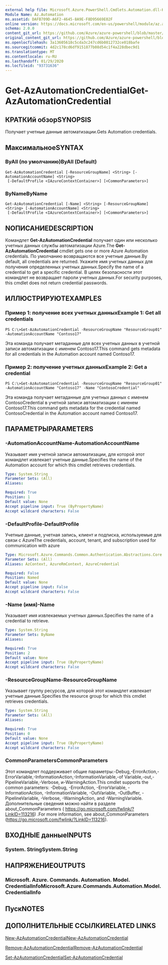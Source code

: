 ```yaml
---
external help file: Microsoft.Azure.PowerShell.Cmdlets.Automation.dll-Help.xml
Module Name: Az.Automation
ms.assetid: DAFB709D-A6F2-4645-8A9E-F8D95669E02F
online version: https://docs.microsoft.com/en-us/powershell/module/az.automation/get-azautomationcredential
schema: 2.0.0
content_git_url: https://github.com/Azure/azure-powershell/blob/master/src/Automation/Automation/help/Get-AzAutomationCredential.md
original_content_git_url: https://github.com/Azure/azure-powershell/blob/master/src/Automation/Automation/help/Get-AzAutomationCredential.md
ms.openlocfilehash: 3a13605618c5cda3c247cd6b0812732ce018bafe
ms.sourcegitcommit: 4d2c178cd6df9151877b08d54c1f4a228dbec9d1
ms.translationtype: MT
ms.contentlocale: ru-RU
ms.lasthandoff: 01/29/2020
ms.locfileid: "93731636"
---
```

# <span data-ttu-id="1ecb1-101">Get-AzAutomationCredential</span><span class="sxs-lookup"><span data-stu-id="1ecb1-101">Get-AzAutomationCredential</span></span>

## <span data-ttu-id="1ecb1-102">КРАТКИй обзор</span><span class="sxs-lookup"><span data-stu-id="1ecb1-102">SYNOPSIS</span></span>
<span data-ttu-id="1ecb1-103">Получает учетные данные автоматизации.</span><span class="sxs-lookup"><span data-stu-id="1ecb1-103">Gets Automation credentials.</span></span>

## <span data-ttu-id="1ecb1-104">Максимальное</span><span class="sxs-lookup"><span data-stu-id="1ecb1-104">SYNTAX</span></span>

### <span data-ttu-id="1ecb1-105">ByAll (по умолчанию)</span><span class="sxs-lookup"><span data-stu-id="1ecb1-105">ByAll (Default)</span></span>
```
Get-AzAutomationCredential [-ResourceGroupName] <String> [-AutomationAccountName] <String>
 [-DefaultProfile <IAzureContextContainer>] [<CommonParameters>]
```

### <span data-ttu-id="1ecb1-106">ByName</span><span class="sxs-lookup"><span data-stu-id="1ecb1-106">ByName</span></span>
```
Get-AzAutomationCredential [-Name] <String> [-ResourceGroupName] <String> [-AutomationAccountName] <String>
 [-DefaultProfile <IAzureContextContainer>] [<CommonParameters>]
```

## <span data-ttu-id="1ecb1-107">NОПИСАНИЕ</span><span class="sxs-lookup"><span data-stu-id="1ecb1-107">DESCRIPTION</span></span>
<span data-ttu-id="1ecb1-108">Командлет **Get-AzAutomationCredential** получает один или несколько учетных данных службы автоматизации Azure.</span><span class="sxs-lookup"><span data-stu-id="1ecb1-108">The **Get-AzAutomationCredential** cmdlet gets one or more Azure Automation credentials.</span></span>
<span data-ttu-id="1ecb1-109">По умолчанию возвращаются все учетные данные.</span><span class="sxs-lookup"><span data-stu-id="1ecb1-109">By default, all credentials are returned.</span></span>
<span data-ttu-id="1ecb1-110">Укажите имя учетных данных для получения определенных учетных данных.</span><span class="sxs-lookup"><span data-stu-id="1ecb1-110">Specify the name of a credential to get a specific credential.</span></span>
<span data-ttu-id="1ecb1-111">В целях безопасности этот командлет не возвращает пароли учетных данных.</span><span class="sxs-lookup"><span data-stu-id="1ecb1-111">For security purposes, this cmdlet does not return credential passwords.</span></span>

## <span data-ttu-id="1ecb1-112">ИЛЛЮСТРИРУЮТ</span><span class="sxs-lookup"><span data-stu-id="1ecb1-112">EXAMPLES</span></span>

### <span data-ttu-id="1ecb1-113">Пример 1: получение всех учетных данных</span><span class="sxs-lookup"><span data-stu-id="1ecb1-113">Example 1: Get all credentials</span></span>
```
PS C:\>Get-AzAutomationCredential -ResourceGroupName "ResourceGroup01" -AutomationAccountName "Contoso17"
```

<span data-ttu-id="1ecb1-114">Эта команда получает метаданные для всех учетных данных в учетной записи автоматизации с именем Contoso17.</span><span class="sxs-lookup"><span data-stu-id="1ecb1-114">This command gets metadata for all credentials in the Automation account named Contoso17.</span></span>

### <span data-ttu-id="1ecb1-115">Пример 2: получение учетных данных</span><span class="sxs-lookup"><span data-stu-id="1ecb1-115">Example 2: Get a credential</span></span>
```
PS C:\>Get-AzAutomationCredential -ResourceGroupName "ResourceGroup01" -AutomationAccountName "Contoso17" -Name "ContosoCredential"
```

<span data-ttu-id="1ecb1-116">Эта команда получает метаданные для учетных данных с именем ContosoCredential в учетной записи автоматизации с именем Contoso17.</span><span class="sxs-lookup"><span data-stu-id="1ecb1-116">This command gets metadata for the credential named ContosoCredential in the Automation account named Contoso17.</span></span>

## <span data-ttu-id="1ecb1-117">ПАРАМЕТРЫ</span><span class="sxs-lookup"><span data-stu-id="1ecb1-117">PARAMETERS</span></span>

### <span data-ttu-id="1ecb1-118">-AutomationAccountName</span><span class="sxs-lookup"><span data-stu-id="1ecb1-118">-AutomationAccountName</span></span>
<span data-ttu-id="1ecb1-119">Указывает имя учетной записи автоматизации, для которой этот командлет извлекает учетные данные.</span><span class="sxs-lookup"><span data-stu-id="1ecb1-119">Specifies the name of the Automation account for which this cmdlet retrieves credentials.</span></span>

```yaml
Type: System.String
Parameter Sets: (All)
Aliases:

Required: True
Position: 1
Default value: None
Accept pipeline input: True (ByPropertyName)
Accept wildcard characters: False
```

### <span data-ttu-id="1ecb1-120">-DefaultProfile</span><span class="sxs-lookup"><span data-stu-id="1ecb1-120">-DefaultProfile</span></span>
<span data-ttu-id="1ecb1-121">Учетные данные, учетная запись, клиент и подписка, используемые для связи с Azure</span><span class="sxs-lookup"><span data-stu-id="1ecb1-121">The credentials, account, tenant, and subscription used for communication with azure</span></span>

```yaml
Type: Microsoft.Azure.Commands.Common.Authentication.Abstractions.Core.IAzureContextContainer
Parameter Sets: (All)
Aliases: AzContext, AzureRmContext, AzureCredential

Required: False
Position: Named
Default value: None
Accept pipeline input: False
Accept wildcard characters: False
```

### <span data-ttu-id="1ecb1-122">-Name (имя)</span><span class="sxs-lookup"><span data-stu-id="1ecb1-122">-Name</span></span>
<span data-ttu-id="1ecb1-123">Указывает имя извлекаемых учетных данных.</span><span class="sxs-lookup"><span data-stu-id="1ecb1-123">Specifies the name of a credential to retrieve.</span></span>

```yaml
Type: System.String
Parameter Sets: ByName
Aliases:

Required: True
Position: 2
Default value: None
Accept pipeline input: True (ByPropertyName)
Accept wildcard characters: False
```

### <span data-ttu-id="1ecb1-124">-ResourceGroupName</span><span class="sxs-lookup"><span data-stu-id="1ecb1-124">-ResourceGroupName</span></span>
<span data-ttu-id="1ecb1-125">Указывает группу ресурсов, для которой этот командлет извлекает учетные данные.</span><span class="sxs-lookup"><span data-stu-id="1ecb1-125">Specifies the resource group for which this cmdlet retrieves credentials.</span></span>

```yaml
Type: System.String
Parameter Sets: (All)
Aliases:

Required: True
Position: 0
Default value: None
Accept pipeline input: True (ByPropertyName)
Accept wildcard characters: False
```

### <span data-ttu-id="1ecb1-126">CommonParameters</span><span class="sxs-lookup"><span data-stu-id="1ecb1-126">CommonParameters</span></span>
<span data-ttu-id="1ecb1-127">Этот командлет поддерживает общие параметры:-Debug,-ErrorAction,-ErrorVariable,-InformationAction,-InformationVariable,-of Variable,-out,-PipelineVariable,-Verbose, и-WarningAction.</span><span class="sxs-lookup"><span data-stu-id="1ecb1-127">This cmdlet supports the common parameters: -Debug, -ErrorAction, -ErrorVariable, -InformationAction, -InformationVariable, -OutVariable, -OutBuffer, -PipelineVariable, -Verbose, -WarningAction, and -WarningVariable.</span></span> <span data-ttu-id="1ecb1-128">Дополнительные сведения можно найти в разделе about_CommonParameters ( https://go.microsoft.com/fwlink/?LinkID=113216) .</span><span class="sxs-lookup"><span data-stu-id="1ecb1-128">For more information, see about_CommonParameters (https://go.microsoft.com/fwlink/?LinkID=113216).</span></span>

## <span data-ttu-id="1ecb1-129">ВХОДНЫЕ данные</span><span class="sxs-lookup"><span data-stu-id="1ecb1-129">INPUTS</span></span>

### <span data-ttu-id="1ecb1-130">System. String</span><span class="sxs-lookup"><span data-stu-id="1ecb1-130">System.String</span></span>

## <span data-ttu-id="1ecb1-131">НАПРЯЖЕНИЕ</span><span class="sxs-lookup"><span data-stu-id="1ecb1-131">OUTPUTS</span></span>

### <span data-ttu-id="1ecb1-132">Microsoft. Azure. Commands. Automation. Model. CredentialInfo</span><span class="sxs-lookup"><span data-stu-id="1ecb1-132">Microsoft.Azure.Commands.Automation.Model.CredentialInfo</span></span>

## <span data-ttu-id="1ecb1-133">Пуск</span><span class="sxs-lookup"><span data-stu-id="1ecb1-133">NOTES</span></span>

## <span data-ttu-id="1ecb1-134">ДОПОЛНИТЕЛЬНЫЕ ССЫЛКИ</span><span class="sxs-lookup"><span data-stu-id="1ecb1-134">RELATED LINKS</span></span>

[<span data-ttu-id="1ecb1-135">New-AzAutomationCredential</span><span class="sxs-lookup"><span data-stu-id="1ecb1-135">New-AzAutomationCredential</span></span>](./New-AzAutomationCredential.md)

[<span data-ttu-id="1ecb1-136">Remove-AzAutomationCredential</span><span class="sxs-lookup"><span data-stu-id="1ecb1-136">Remove-AzAutomationCredential</span></span>](./Remove-AzAutomationCredential.md)

[<span data-ttu-id="1ecb1-137">Set-AzAutomationCredential</span><span class="sxs-lookup"><span data-stu-id="1ecb1-137">Set-AzAutomationCredential</span></span>](./Set-AzAutomationCredential.md)


